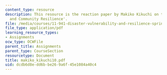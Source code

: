 ```yaml
---
content_type: resource
description: This resource is the reaction paper by Makiko Kikuchi on the topic 'Governance
  and Community Resilience'.
file: /media/courses/11-941-disaster-vulnerability-and-resilience-spring-2005/dcdb6d8edd6bbe269a6f45e1084a40c4_makiko_kikuchi10.pdf
file_type: application/pdf
learning_resource_types:
- Assignments
ocw_type: OCWFile
parent_title: Assignments
parent_type: CourseSection
resourcetype: Document
title: makiko_kikuchi10.pdf
uid: dcdb6d8e-dd6b-be26-9a6f-45e1084a40c4
---
```

